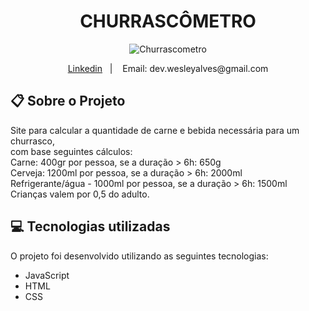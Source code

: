 <h1 align="center">
  CHURRASCÔMETRO
</h1>

<p align="center">
   <img src="/churrascômetro.png" alt="Churrascometro"/>
</p>

<p align="center">
  <a href="linkedin.com/in/wesley-emanuel-alves-de-oliveira-7b05781b9">Linkedin</a>&nbsp;&nbsp;&nbsp;|&nbsp;&nbsp;&nbsp;
  <a>Email: dev.wesleyalves@gmail.com</a>
</p>


## :clipboard: Sobre o Projeto

Site para calcular a quantidade de carne e bebida necessária para um churrasco,
</br>
com base seguintes cálculos:
</br>
Carne: 400gr por pessoa, se a duração > 6h: 650g
</br>
Cerveja: 1200ml por pessoa, se a duração > 6h: 2000ml
</br>
Refrigerante/água - 1000ml por pessoa, se a duração > 6h: 1500ml
</br>
Crianças valem por 0,5 do adulto.

## :computer: Tecnologias utilizadas

O projeto foi desenvolvido utilizando as seguintes tecnologias:

- JavaScript
- HTML
- CSS
